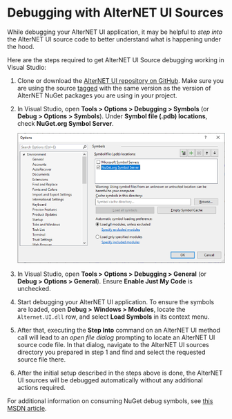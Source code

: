 # Debugging with AlterNET UI Sources

While debugging your AlterNET UI application, it may be helpful to *step into* the AlterNET UI source code to better understand what is happening under the hood.

Here are the steps required to get AlterNET UI Source debugging working in Visual Studio:

1. Clone or download the [AlterNET UI repository on GitHub](https://github.com/alternetsoft/alternet-ui). Make sure you are using the source
   [tagged](https://github.com/alternetsoft/alternet-ui/tags) with the same version as the version of AlterNET NuGet packages you are using in your
   project.
1. In Visual Studio, open **Tools > Options > Debugging > Symbols** (or **Debug > Options > Symbols**). Under **Symbol file (.pdb) locations**, check **NuGet.org Symbol Server**.

   ![](images/nuget-symbol-server-settings.png)
1. In Visual Studio, open **Tools > Options > Debugging > General** (or **Debug > Options > General**). Ensure **Enable Just My Code** is unchecked.
1. Start debugging your AlterNET UI application. To ensure the symbols are loaded, open **Debug > Windows > Modules**, locate the `Alternet.UI.dll` row, and select **Load Symbols** in its context menu.
1. After that, executing the **Step Into** command on an AlterNET UI method call will lead to an *open file dialog* prompting to locate an AlterNET UI source
   code file. In that dialog, navigate to the AlterNET UI sources directory you prepared in step 1 and find and select the requested source file there.
1. After the initial setup described in the steps above is done, the AlterNET UI sources will be debugged automatically without any additional actions required.

For additional information on consuming NuGet debug symbols, see
[this MSDN article](https://devblogs.microsoft.com/nuget/improved-package-debugging-experience-with-the-nuget-org-symbol-server/#consume-snupkg-from-nuget-org-in-visual-studio).
